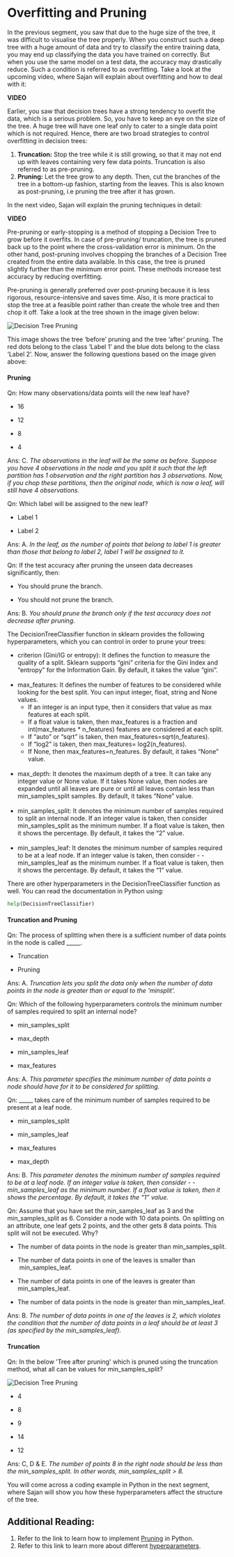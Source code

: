# Overfitting and Pruning

In the previous segment, you saw that due to the huge size of the tree, it was difficult to visualise the tree properly. When you construct such a deep tree with a huge amount of data and try to classify the entire training data, you may end up classifying the data you have trained on correctly. But when you use the same model on a test data, the accuracy may drastically reduce. Such a condition is referred to as overfitting. Take a look at the upcoming video, where Sajan will explain about overfitting and how to deal with it:

**VIDEO**

Earlier, you saw that decision trees have a strong tendency to overfit the data, which is a serious problem. So, you have to keep an eye on the size of the tree. A huge tree will have one leaf only to cater to a single data point which is not required. Hence, there are two broad strategies to control overfitting in decision trees:

1.  **Truncation:** Stop the tree while it is still growing, so that it may not end up with leaves containing very few data points. Truncation is also referred to as pre-pruning. 
2.  **Pruning:** Let the tree grow to any depth. Then, cut the branches of the tree in a bottom-up fashion, starting from the leaves. This is also known as post-pruning, i.e pruning the tree after it has grown.

In the next video, Sajan will explain the pruning techniques in detail:

**VIDEO**

Pre-pruning or early-stopping is a method of stopping a Decision Tree to grow before it overfits. In case of pre-pruning/ truncation, the tree is pruned back up to the point where the cross-validation error is minimum. On the other hand, post-pruning involves chopping the branches of a Decision Tree created from the entire data available. In this case, the tree is pruned slightly further than the minimum error point. These methods increase test accuracy by reducing overfitting.

  
Pre-pruning is generally preferred over post-pruning because it is less rigorous, resource-intensive and saves time. Also, it is more practical to stop the tree at a feasible point rather than create the whole tree and then chop it off. Take a look at the tree shown in the image given below:

![Decision Tree Pruning](https://i.ibb.co/FnCKKRh/Decision-Tree-Pruning.png)

  
This image shows the tree ‘before’ pruning and the tree ‘after’ pruning. The red dots belong to the class ‘Label 1’ and the blue dots belong to the class ‘Label 2’. Now, answer the following questions based on the image given above:

#### Pruning

Qn: How many observations/data points will the new leaf have?

- 16

- 12

- 8

- 4

Ans: C. *The observations in the leaf will be the same as before. Suppose you have 4 observations in the node and you split it such that the left partition has 1 observation and the right partition has 3 observations. Now, if you chop these partitions, then the original node, which is now a leaf, will still have 4 observations.*

Qn: Which label will be assigned to the new leaf?

- Label 1

- Label 2

Ans: A. *In the leaf, as the number of points that belong to label 1 is greater than those that belong to label 2, label 1 will be assigned to it.*

Qn: If the test accuracy after pruning the unseen data decreases significantly, then:

- You should prune the branch.

- You should not prune the branch.

Ans: B. *You should prune the branch only if the test accuracy does not decrease after pruning.*

The DecisionTreeClassifier function in sklearn provides the following hyperparameters, which you can control in order to prune your trees:

-   criterion (Gini/IG or entropy): It defines the function to measure the quality of a split. Sklearn supports “gini” criteria for the Gini Index and “entropy” for the Information Gain. By default, it takes the value “gini”.  
     
-   max_features: It defines the number of features to be considered while looking for the best split. You can input integer, float, string and None values.
    -   If an integer is an input type, then it considers that value as max features at each split.
    -   If a float value is taken, then max_features is a fraction and int(max_features * n_features) features are considered at each split.
    -   If “auto” or “sqrt” is taken, then max_features=sqrt(n_features).
    -   If “log2” is taken, then max_features= log2(n_features).
    -   If None, then max_features=n_features. By default, it takes “None” value.  
         
-   max_depth: It denotes the maximum depth of a tree. It can take any integer value or None value. If it takes None value, then nodes are expanded until all leaves are pure or until all leaves contain less than min_samples_split samples. By default, it takes “None” value.  
     
-   min_samples_split: It denotes the minimum number of samples required to split an internal node. If an integer value is taken, then consider min_samples_split as the minimum number. If a float value is taken, then it shows the percentage. By default, it takes the “2” value.  
     
-   min_samples_leaf: It denotes the minimum number of samples required to be at a leaf node. If an integer value is taken, then consider - -min_samples_leaf as the minimum number. If a float value is taken, then it shows the percentage. By default, it takes the “1” value.

There are other hyperparameters in the DecisionTreeClassifier function as well. You can read the documentation in Python using: 

```python
help(DecisionTreeClassifier)
```

#### Truncation and Pruning

Qn: The process of splitting when there is a sufficient number of data points in the node is called \_\_\_\_\_.

- Truncation

- Pruning

Ans: A. *Truncation lets you split the data only when the number of data points in the node is greater than or equal to the 'minsplit'.*

Qn: Which of the following hyperparameters controls the minimum number of samples required to split an internal node?

- min_samples_split

- max_depth

- min_samples_leaf

- max_features

Ans: A. *This parameter specifies the minimum number of data points a node should have for it to be considered for splitting.*

Qn: \_\_\_\_\_ takes care of the minimum number of samples required to be present at a leaf node.

- min_samples_split

- min_samples_leaf

- max_features

- max_depth

Ans: B. *This parameter denotes the minimum number of samples required to be at a leaf node. If an integer value is taken, then consider - -min_samples_leaf as the minimum number. If a float value is taken, then it shows the percentage. By default, it takes the “1” value.*

Qn: Assume that you have set the min_samples_leaf as 3 and the min_samples_split as 6. Consider a node with 10 data points. On splitting on an attribute, one leaf gets 2 points, and the other gets 8 data points. This split will not be executed. Why?

- The number of data points in the node is greater than min_samples_split.

- The number of data points in one of the leaves is smaller than  min_samples_leaf.

- The number of data points in one of the leaves is greater than min_samples_leaf.

- The number of data points in the node is greater than min_samples_leaf.

Ans: B. *The number of data points in one of the leaves is 2, which violates the condition that the number of data points in a leaf should be at least 3 (as specified by the min_samples_leaf).*

#### Truncation

Qn: In the below 'Tree after pruning' which is pruned using the truncation method, what all can be values for min_samples_split?

![Decision Tree Pruning](https://i.ibb.co/FnCKKRh/Decision-Tree-Pruning.png)

- 4

- 8

- 9

- 14

- 12

Ans: C, D & E. *The number of points 8 in the right node should be less than the min_samples_split. In other words, min_samples_split > 8.*

You will come across a coding example in Python in the next segment, where Sajan will show you how these hyperparameters affect the structure of the tree.

## Additional Reading:

1.  Refer to the link to learn how to implement [Pruning](https://stackoverflow.com/questions/39002230/possible-to-modify-prune-learned-trees-in-scikit-learn) in Python.
2.  Refer to this link to learn more about different [hyperparameters](https://scikit-learn.org/stable/modules/generated/sklearn.tree.DecisionTreeClassifier.html).